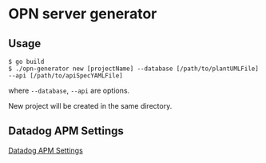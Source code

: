 # OPN server generator
## Usage
```
$ go build
$ ./opn-generator new [projectName] --database [/path/to/plantUMLFile] --api [/path/to/apiSpecYAMLFile]
```

where `--database`, `--api` are options.

New project will be created in the same directory.

## Datadog APM Settings

[Datadog APM Settings](docs/datadog-apm.md)

